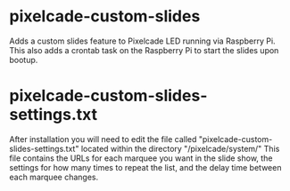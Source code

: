 # pixelcade-custom-slides
Adds a custom slides feature to Pixelcade LED running via Raspberry Pi. 
This also adds a crontab task on the Raspberry Pi to start the slides upon bootup.

# pixelcade-custom-slides-settings.txt
After installation you will need to edit the file called "pixelcade-custom-slides-settings.txt" located within the directory "/pixelcade/system/"
This file contains the URLs for each marquee you want in the slide show, the settings for how many times to repeat the list, and the delay time between each marquee changes.
